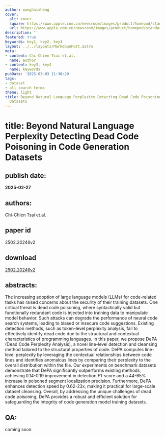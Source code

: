 ```yaml
---
author: wanghaisheng
cover:
  alt: cover
  square: https://www.apple.com.cn/newsroom/images/product/homepod/standard/Apple-HomePod-hero-230118_big.jpg.large_2x.jpg
  url: https://www.apple.com.cn/newsroom/images/product/homepod/standard/Apple-HomePod-hero-230118_big.jpg.large_2x.jpg
description: ''
featured: true
keywords: key1, key2, key3
layout: ../../layouts/MarkdownPost.astro
meta:
- content: Chi-Chien Tsai et.al.
  name: author
- content: key3, key4
  name: keywords
pubDate: '2025-03-03 11:38:20'
tags:
- dataset
- all search terms
theme: light
title: Beyond Natural Language Perplexity Detecting Dead Code Poisoning in Code Generation
  Datasets
---
```


# title: Beyond Natural Language Perplexity Detecting Dead Code Poisoning in Code Generation Datasets 
## publish date: 
**2025-02-27** 
## authors: 
  Chi-Chien Tsai et.al. 
## paper id
2502.20246v2
## download
[2502.20246v2](http://arxiv.org/abs/2502.20246v2)
## abstracts:
The increasing adoption of large language models (LLMs) for code-related tasks has raised concerns about the security of their training datasets. One critical threat is dead code poisoning, where syntactically valid but functionally redundant code is injected into training data to manipulate model behavior. Such attacks can degrade the performance of neural code search systems, leading to biased or insecure code suggestions. Existing detection methods, such as token-level perplexity analysis, fail to effectively identify dead code due to the structural and contextual characteristics of programming languages. In this paper, we propose DePA (Dead Code Perplexity Analysis), a novel line-level detection and cleansing method tailored to the structural properties of code. DePA computes line-level perplexity by leveraging the contextual relationships between code lines and identifies anomalous lines by comparing their perplexity to the overall distribution within the file. Our experiments on benchmark datasets demonstrate that DePA significantly outperforms existing methods, achieving 0.14-0.19 improvement in detection F1-score and a 44-65% increase in poisoned segment localization precision. Furthermore, DePA enhances detection speed by 0.62-23x, making it practical for large-scale dataset cleansing. Overall, by addressing the unique challenges of dead code poisoning, DePA provides a robust and efficient solution for safeguarding the integrity of code generation model training datasets.
## QA:
coming soon
